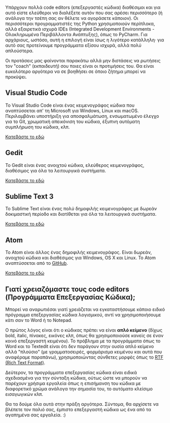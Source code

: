 Υπάρχουν πολλά code editors (επεξεργαστές κώδικα) διαθέσιμοι και για αυτό είστε ελεύθεροι να διαλέξετε αυτόν που σας αρέσει περισσότερο (ή ανάλογα την τσέπη σας αν θέλετε να αγοράσετε κάποιον). Οι περισσότεροι προγραμματιστές της Python χρησιμοποιούν περίπλοκα, αλλά εξαιρετικά ισχυρά IDEs (Integrated Development Environments - Ολοκληρωμένα Περιβάλλοντα Ανάπτυξης), όπως το PyCharm. Για αρχάριους, ωστόσο, αυτή η επιλογή είναι ίσως η λιγότερο κατάλληλη· για αυτό σας προτείνουμε προγράμματα εξίσου ισχυρά, αλλά πολύ απλούστερα.

Οι προτάσεις μας φαίνονται παρακάτω αλλά μην διστάσεις να ρωτήσεις τον "coach" (εκπαιδευτή) σου ποιες είναι οι προτιμήσεις του. Θα είναι ευκολότερο αργότερα να σε βοηθήσει σε όποιο ζήτημα μπορεί να προκύψει.

## Visual Studio Code

Το Visual Studio Code είναι ένας κειμενογράφος κώδικα που αναπτύσσεται απ' τη Microsoft για Windows, Linux και macOS. Περιλαμβάνει υποστήριξη για αποσφαλμάτωση, ενσωματωμένο έλεγχο για το Git, χρωματική απεικόνιση του κώδικα, έξυπνη αυτόματη συμπλήρωση του κώδικα, κλπ.

[Κατεβάστε το εδώ](https://code.visualstudio.com/)

## Gedit

Το Gedit είναι ένας ανοιχτού κώδικα, ελεύθερος κειμενογράφος, διαθέσιμος για όλα τα λειτουργικά συστήματα.

[Κατεβάστε το εδώ](https://wiki.gnome.org/Apps/Gedit#Download)

## Sublime Text 3

Το Sublime Text είναι ένας πολύ δημοφιλής κειμενογράφος με δωρεάν δοκιμαστική περίοδο και διατίθεται για όλα τα λειτουργικά συστήματα.

[Κατεβάστε το εδώ](https://www.sublimetext.com/3)

## Atom

Το Atom είναι άλλος ένας δημοφιλής κειμενογράφος. Είναι δωρεάν, ανοιχτού κώδικα και διαθέσιμος για Windows, OS X και Linux. Το Atom αναπτύσσεται από το [GitHub](https://github.com/).

[Κατεβάστε το εδώ](https://atom.io/)

## Γιατί χρειαζόμαστε τους code editors (Προγράμματα Επεξεργασίας Κώδικα);

Μπορεί να αναρωτιέσαι γιατί χρειάζεται να εγκαταστήσουμε κάποιο ειδικό πρόγραμμα επεξεργασίας κώδικα λογισμικού, αντί να χρησιμοποιήσουμε κάτι σαν το Word ή το Notepad.

Ο πρώτος λόγος είναι ότι ο κώδικας πρέπει να είναι **απλό κείμενο** (δίχως bold, italic, πίνακες, εικόνες κλπ, όπως θα χρησιμοποιούσε κανείς σε έναν κοινό επεξεργαστή κειμένου). Το πρόβλημα με τα προγράμματα όπως το Word και το Textedit είναι ότι δεν παράγουν στην ουσία απλό κείμενο αλλά "πλούσιο" (με γραμματοσειρές, φορμάρισμα κειμένου και αυτά που αναφέραμε παραπάνω), χρησιμοποιώντας σύνθετες μορφές όπως το [RTF (Rich Text Format)](https://en.wikipedia.org/wiki/Rich_Text_Format).

Δεύτερον, τα προγράμματα επεξεργασίας κώδικα είναι ειδικά σχεδιασμένα για την σύνταξη κώδικα, ούτως ώστε να μπορούν να παρέχουν χρήσιμα εργαλεία όπως η επισήμανση του κώδικα με διαφορετικό χρώμα ανάλογα την σημασία του, το αυτόματο κλείσιμο εισαγωγικών κλπ.

Θα τα δούμε όλα αυτά στην πράξη αργότερα. Σύντομα, θα αρχίσετε να βλέπετε τον παλιό σας, έμπιστο επεξεργαστή κώδικα ως ένα από τα αγαπημένα σας εργαλεία. :)